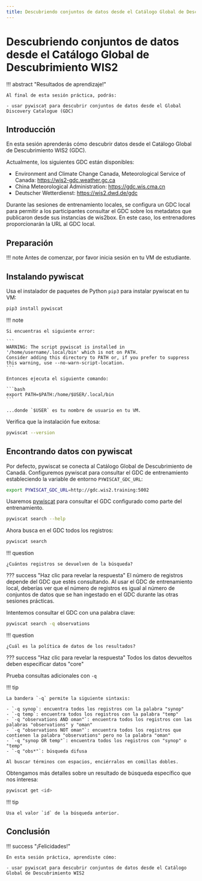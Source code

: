 ```yaml
---
title: Descubriendo conjuntos de datos desde el Catálogo Global de Descubrimiento WIS2
---
```


# Descubriendo conjuntos de datos desde el Catálogo Global de Descubrimiento WIS2

!!! abstract "Resultados de aprendizaje!"

    Al final de esta sesión práctica, podrás:

    - usar pywiscat para descubrir conjuntos de datos desde el Global Discovery Catalogue (GDC)

## Introducción

En esta sesión aprenderás cómo descubrir datos desde el Catálogo Global de Descubrimiento WIS2 (GDC).

Actualmente, los siguientes GDC están disponibles:

- Environment and Climate Change Canada, Meteorological Service of Canada: <https://wis2-gdc.weather.gc.ca>
- China Meteorological Administration: <https://gdc.wis.cma.cn>
- Deutscher Wetterdienst: <https://wis2.dwd.de/gdc>


Durante las sesiones de entrenamiento locales, se configura un GDC local para permitir a los participantes consultar el GDC sobre los metadatos que publicaron desde sus instancias de wis2box. En este caso, los entrenadores proporcionarán la URL al GDC local.

## Preparación

!!! note
    Antes de comenzar, por favor inicia sesión en tu VM de estudiante.

## Instalando pywiscat

Usa el instalador de paquetes de Python `pip3` para instalar pywiscat en tu VM:
```bash
pip3 install pywiscat
```

!!! note

    Si encuentras el siguiente error:

    ```
    WARNING: The script pywiscat is installed in '/home/username/.local/bin' which is not on PATH.
    Consider adding this directory to PATH or, if you prefer to suppress this warning, use --no-warn-script-location.
    ```

    Entonces ejecuta el siguiente comando:

    ```bash
    export PATH=$PATH:/home/$USER/.local/bin
    ```

    ...donde `$USER` es tu nombre de usuario en tu VM.

Verifica que la instalación fue exitosa:

```bash
pywiscat --version
```

## Encontrando datos con pywiscat

Por defecto, pywiscat se conecta al Catálogo Global de Descubrimiento de Canadá. Configuremos pywiscat para consultar el GDC de entrenamiento estableciendo la variable de entorno `PYWISCAT_GDC_URL`:

```bash
export PYWISCAT_GDC_URL=http://gdc.wis2.training:5002
```

Usaremos [pywiscat](https://github.com/wmo-im/pywiscat) para consultar el GDC configurado como parte del entrenamiento.

```bash
pywiscat search --help
```

Ahora busca en el GDC todos los registros:

```bash
pywiscat search
```

!!! question

    ¿Cuántos registros se devuelven de la búsqueda?

??? success "Haz clic para revelar la respuesta"
    El número de registros depende del GDC que estés consultando. Al usar el GDC de entrenamiento local, deberías ver que el número de registros es igual al número de conjuntos de datos que se han ingestado en el GDC durante las otras sesiones prácticas.

Intentemos consultar el GDC con una palabra clave:

```bash
pywiscat search -q observations
```

!!! question

    ¿Cuál es la política de datos de los resultados?

??? success "Haz clic para revelar la respuesta"
    Todos los datos devueltos deben especificar datos "core"

Prueba consultas adicionales con `-q`

!!! tip

    La bandera `-q` permite la siguiente sintaxis:

    - `-q synop`: encuentra todos los registros con la palabra "synop"
    - `-q temp`: encuentra todos los registros con la palabra "temp"
    - `-q "observations AND oman"`: encuentra todos los registros con las palabras "observations" y "oman"
    - `-q "observations NOT oman"`: encuentra todos los registros que contienen la palabra "observations" pero no la palabra "oman"
    - `-q "synop OR temp"`: encuentra todos los registros con "synop" o "temp"
    - `-q "obs*"`: búsqueda difusa

    Al buscar términos con espacios, enciérralos en comillas dobles.

Obtengamos más detalles sobre un resultado de búsqueda específico que nos interesa:

```bash
pywiscat get <id>
```

!!! tip

    Usa el valor `id` de la búsqueda anterior.


## Conclusión

!!! success "¡Felicidades!"

    En esta sesión práctica, aprendiste cómo:

    - usar pywiscat para descubrir conjuntos de datos desde el Catálogo Global de Descubrimiento WIS2